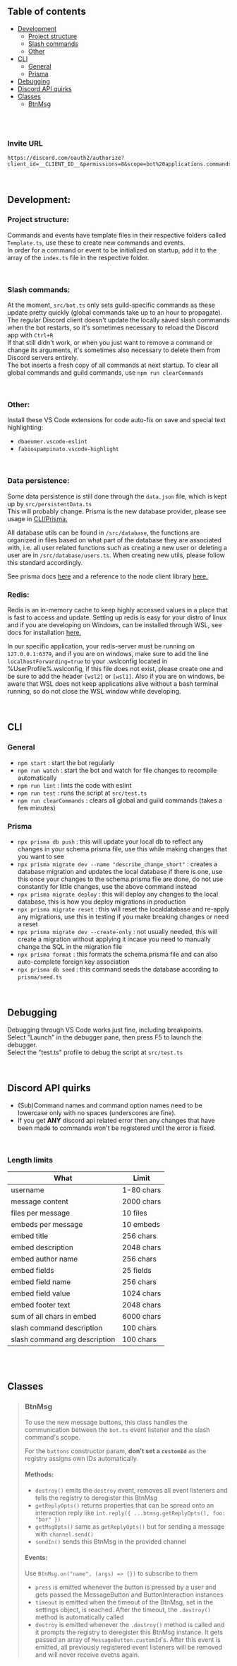 ## Table of contents
- [Development](#development)
    - [Project structure](#project-structure)
    - [Slash commands](#slash-commands)
    - [Other](#other)
- [CLI](#cli)
    - [General](#general)
    - [Prisma](#prisma)
- [Debugging](#debugging)
- [Discord API quirks](#discord-api-quirks)
- [Classes](#classes)
    - [BtnMsg](#btnmsg)

<br><br>

### Invite URL
```
https://discord.com/oauth2/authorize?client_id=__CLIENT_ID__&permissions=8&scope=bot%20applications.commands
```

<br>

## Development:
### Project structure:
Commands and events have template files in their respective folders called `Template.ts`, use these to create new commands and events.  
In order for a command or event to be initialized on startup, add it to the array of the `index.ts` file in the respective folder.

<br>

### Slash commands:
At the moment, `src/bot.ts` only sets guild-specific commands as these update pretty quickly (global commands take up to an hour to propagate).  
The regular Discord client doesn't update the locally saved slash commands when the bot restarts, so it's sometimes necessary to reload the Discord app with `Ctrl+R`  
If that still didn't work, or when you just want to remove a command or change its arguments, it's sometimes also necessary to delete them from Discord servers entirely.  
The bot inserts a fresh copy of all commands at next startup. To clear all global commands and guild commands, use `npm run clearCommands`

<br>

### Other:
Install these VS Code extensions for code auto-fix on save and special text highlighting:  
- `dbaeumer.vscode-eslint`
- `fabiospampinato.vscode-highlight`

<br>

### Data persistence:
Some data persistence is still done through the `data.json` file, which is kept up by `src/persistentData.ts`  
This will probably change. Prisma is the new database provider, please see usage in [CLI/Prisma.](#prisma)  
  
All database utils can be found in `/src/database`, the functions are organized in files based on what part of the database they are associated with, i.e. all user related functions such as creating a new user or deleting a user are in `/src/database/users.ts`. When creating new utils, please follow this standard accordingly.  
  
See prisma docs [here](https://www.prisma.io/docs/) and a reference to the node client library [here.](https://www.prisma.io/docs/reference)

### Redis:
Redis is an in-memory cache to keep highly accessed values in a place that is fast to access and update.
Setting up redis is easy for your distro of linux and if you are developing on Windows, can be installed through WSL, see docs for installation [here.](https://redis.io/docs/getting-started/installation/)

In our specific application, your redis-server must be running on `127.0.0.1:6379`, and if you are on windows, make sure to add the line `localhostForwarding=true` to your .wslconfig located in %UserProfile%\.wslconfig, if this file does not exist, please create one and be sure to add the header `[wsl2]` or `[wsl1]`. Also if you are on windows, be aware that WSL does not keep applications alive without a bash terminal running, so do not close the WSL window while developing.

<br>

## CLI
### General
- `npm start` : start the bot regularly
- `npm run watch` : start the bot and watch for file changes to recompile automatically
- `npm run lint` : lints the code with eslint
- `npm run test` : runs the script at `src/test.ts`
- `npm run clearCommands` : clears all global and guild commands (takes a few minutes)

### Prisma
- `npx prisma db push` : this will update your local db to reflect any changes in your schema.prisma file, use this while making changes that you want to see
- `npx prisma migrate dev --name "describe_change_short"` : creates a database migration and updates the local database if there is one, use this once your changes to the schema.prisma file are done, do not use constantly for little changes, use the above command instead
- `npx prisma migrate deploy` : this will deploy any changes to the local database, this is how you deploy migrations in production
- `npx prisma migrate reset` : this will reset the localdatabase and re-apply any migrations, use this in testing if you make breaking changes or need a reset
- `npx prisma migrate dev --create-only` : not usually needed, this will create a migration without applying it incase you need to manually change the SQL in the migration file
- `npx prisma format` : this formats the schema.prisma file and can also auto-complete foreign key association
- `npx prisma db seed` : this command seeds the database according to `prisma/seed.ts`

<br>

## Debugging
Debugging through VS Code works just fine, including breakpoints.  
Select "Launch" in the debugger pane, then press F5 to launch the debugger.  
Select the "test.ts" profile to debug the script at `src/test.ts`

<br>

## Discord API quirks
- (Sub)Command names and command option names need to be lowercase only with no spaces (underscores are fine).
- If you get **ANY** discord api related error then any changes that have been made to commands won't be registered until the error is fixed.

<br>

### Length limits
| What | Limit |
| --- | --- |
| username | 1-80 chars |
| message content | 2000 chars |
| files per message | 10 files |
| embeds per message | 10 embeds |
| embed title | 256 chars |
| embed description | 2048 chars |
| embed author name | 256 chars |
| embed fields | 25 fields |
| embed field name | 256 chars |
| embed field value | 1024 chars |
| embed footer text | 2048 chars |
| sum of all chars in embed | 6000 chars |
| slash command description | 100 chars |
| slash command arg description | 100 chars |


<br><br>

## Classes

> ### BtnMsg
> To use the new message buttons, this class handles the communication between the `bot.ts` event listener and the slash command's scope.  
>   
> For the `buttons` constructor param, **don't set a `customId`** as the registry assigns own IDs automatically.  
>   
> #### Methods:
> - `destroy()` emits the `destroy` event, removes all event listeners and tells the registry to deregister this BtnMsg
> - `getReplyOpts()` returns properties that can be spread onto an interaction reply like `int.reply({ ...btmsg.getReplyOpts(), foo: "bar" })`
> - `getMsgOpts()` same as `getReplyOpts()` but for sending a message with `channel.send()`
> - `sendIn()` sends this BtnMsg in the provided channel
>   
> #### Events:
> Use `BtnMsg.on("name", (args) => {})` to subscribe to them
> - `press` is emitted whenever the button is pressed by a user and gets passed the MessageButton and ButtonInteraction instances  
> - `timeout` is emitted when the timeout of the BtnMsg, set in the settings object, is reached. After the timeout, the `.destroy()` method is automatically called  
> - `destroy` is emitted whenever the `.destroy()` method is called and it prompts the registry to deregister this BtnMsg instance. It gets passed an array of `MessageButton.customId`'s. After this event is emitted, all previously registered event listeners will be removed and will never receive evetns again.  
